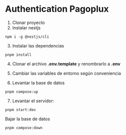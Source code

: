 # Authentication Pagoplux

1. Clonar proyecto
2. Instalar nestjs

```
npm i -g @nestjs/cli
```

3. Instalar las dependencias

```
pnpm install
```

4. Clonar el archivo **.env.template** y renombrarlo a **.env**

5. Cambiar las variables de entorno según conveniencia

6. Levantar la base de datos

```
pnpm compose:up
```

7. Levantar el servidor:

```
pnpm start:dev
```

Bajar la base de datos

```
pnpm compose:down
```
